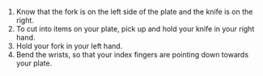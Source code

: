 1. Know that the fork is on the left side of the plate and the knife is on the right.
2. To cut into items on your plate, pick up and hold your knife in your right hand.
3. Hold your fork in your left hand.
4. Bend the wrists, so that your index fingers are pointing down towards your plate.
